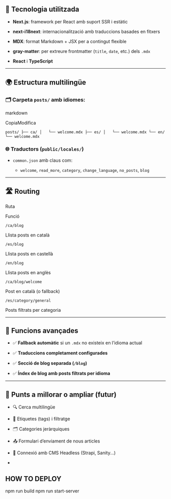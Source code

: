 
## 🧩 **Tecnologia utilitzada**

-   **Next.js**: framework per React amb suport SSR i estàtic
    
-   **next-i18next**: internacionalització amb traduccions basades en fitxers
    
-   **MDX**: format Markdown + JSX per a contingut flexible
    
-   **gray-matter**: per extreure frontmatter (`title`, `date`, etc.) dels `.mdx`
    
-   **React** i **TypeScript**
    

----------

## 🌍 **Estructura multilingüe**

### 🗂️ Carpeta `posts/` amb idiomes:

markdown

CopiaModifica

`posts/
├── ca/
│   └── welcome.mdx
├── es/
│   └── welcome.mdx
└── en/
 └── welcome.mdx` 

### 🌐 Traductors (`public/locales/`)

-   `common.json` amb claus com:
    
    -   `welcome`, `read_more`, `category`, `change_language`, `no_posts`, `blog`
        

----------

## 🛣️ **Routing**

Ruta

Funció

`/ca/blog`

Llista posts en català

`/es/blog`

Llista posts en castellà

`/en/blog`

Llista posts en anglès

`/ca/blog/welcome`

Post en català (o fallback)

`/es/category/general`

Posts filtrats per categoria

----------

## 🧠 **Funcions avançades**

-   ✅ **Fallback automàtic** si un `.mdx` no existeix en l’idioma actual
    
-   ✅ **Traduccions completament configurades**
    
-   ✅ **Secció de blog separada (`/blog`)**
    
-   ✅ **Índex de blog amb posts filtrats per idioma**
    

----------

## 🧪 Punts a millorar o ampliar (futur)

-   🔍 Cerca multilingüe
    
-   🧵 Etiquetes (tags) i filtratge
    
-   🗂️ Categories jeràrquiques
    
-   📤 Formulari d’enviament de nous articles
    
-   🔄 Connexió amb CMS Headless (Strapi, Sanity...)
-   

## HOW TO DEPLOY
npm run build
npm run start-server